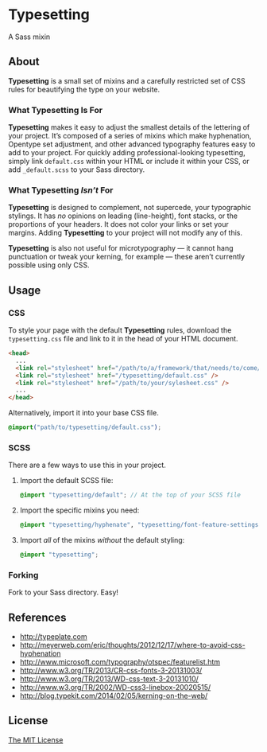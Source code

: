 # Typesetting

A Sass mixin

## About

**Typesetting** is a small set of mixins and a carefully restricted set of CSS rules for beautifying the type on your website.

### What **Typesetting** Is For

**Typesetting** makes it easy to adjust the smallest details of the lettering of your project. It&rsquo;s composed of a series of mixins which make hyphenation, Opentype set adjustment, and other advanced typography features easy to add to your project. For quickly adding professional-looking typesetting, simply link `default.css` within your HTML or include it within your CSS, or add `_default.scss` to your Sass directory.

### What **Typesetting** *Isn&rsquo;t* For

**Typesetting** is designed to complement, not supercede, your typographic stylings. It has *no* opinions on leading (line-height), font stacks, or the proportions of your headers. It does not color your links or set your margins. Adding **Typesetting** to your project will not modify any of this.

**Typesetting** is also not useful for microtypography &mdash; it cannot hang punctuation or tweak your kerning, for example &mdash; these aren&rsquo;t currently possible using only CSS.

## Usage

### CSS

To style your page with the default **Typesetting** rules, download the `typesetting.css` file and link to it in the head of your HTML document.

```HTML
<head>
  ...
  <link rel="stylesheet" href="/path/to/a/framework/that/needs/to/come/first.css" />
  <link rel="stylesheet" href="/typesetting/default.css" />
  <link rel="stylesheet" href="/path/to/your/sylesheet.css" />
  ...
</head>
```

Alternatively, import it into your base CSS file.

```CSS
@import("path/to/typesetting/default.css");
```


### SCSS

There are a few ways to use this in your project.

1. Import the default SCSS file:

	```SCSS
	@import "typesetting/default"; // At the top of your SCSS file
	```

2. Import the specific mixins you need:

	```SCSS
	@import "typesetting/hyphenate", "typesetting/font-feature-settings";
	```

3. Import *all* of the mixins *without* the default styling:

	```SCSS
	@import "typesetting";
	```

### Forking

Fork to your Sass directory. Easy!

## References

- http://typeplate.com
- http://meyerweb.com/eric/thoughts/2012/12/17/where-to-avoid-css-hyphenation
- http://www.microsoft.com/typography/otspec/featurelist.htm
- http://www.w3.org/TR/2013/CR-css-fonts-3-20131003/
- http://www.w3.org/TR/2013/WD-css-text-3-20131010/
- http://www.w3.org/TR/2002/WD-css3-linebox-20020515/
- http://blog.typekit.com/2014/02/05/kerning-on-the-web/

## License

[The MIT License](LICENSE)